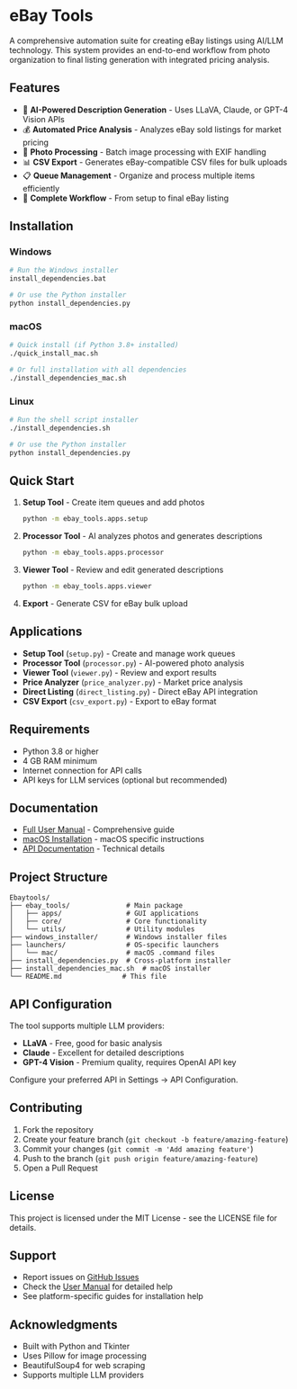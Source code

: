 # eBay Tools

A comprehensive automation suite for creating eBay listings using AI/LLM technology. This system provides an end-to-end workflow from photo organization to final listing generation with integrated pricing analysis.

## Features

- 🤖 **AI-Powered Description Generation** - Uses LLaVA, Claude, or GPT-4 Vision APIs
- 💰 **Automated Price Analysis** - Analyzes eBay sold listings for market pricing
- 📸 **Photo Processing** - Batch image processing with EXIF handling
- 📊 **CSV Export** - Generates eBay-compatible CSV files for bulk uploads
- 📋 **Queue Management** - Organize and process multiple items efficiently
- 🔄 **Complete Workflow** - From setup to final eBay listing

## Installation

### Windows
```bash
# Run the Windows installer
install_dependencies.bat

# Or use the Python installer
python install_dependencies.py
```

### macOS
```bash
# Quick install (if Python 3.8+ installed)
./quick_install_mac.sh

# Or full installation with all dependencies
./install_dependencies_mac.sh
```

### Linux
```bash
# Run the shell script installer
./install_dependencies.sh

# Or use the Python installer
python install_dependencies.py
```

## Quick Start

1. **Setup Tool** - Create item queues and add photos
   ```bash
   python -m ebay_tools.apps.setup
   ```

2. **Processor Tool** - AI analyzes photos and generates descriptions
   ```bash
   python -m ebay_tools.apps.processor
   ```

3. **Viewer Tool** - Review and edit generated descriptions
   ```bash
   python -m ebay_tools.apps.viewer
   ```

4. **Export** - Generate CSV for eBay bulk upload

## Applications

- **Setup Tool** (`setup.py`) - Create and manage work queues
- **Processor Tool** (`processor.py`) - AI-powered photo analysis
- **Viewer Tool** (`viewer.py`) - Review and export results
- **Price Analyzer** (`price_analyzer.py`) - Market price analysis
- **Direct Listing** (`direct_listing.py`) - Direct eBay API integration
- **CSV Export** (`csv_export.py`) - Export to eBay format

## Requirements

- Python 3.8 or higher
- 4 GB RAM minimum
- Internet connection for API calls
- API keys for LLM services (optional but recommended)

## Documentation

- [Full User Manual](eBay_Tools_User_Manual.md) - Comprehensive guide
- [macOS Installation](README_MAC.md) - macOS specific instructions
- [API Documentation](ebay_tools/README.md) - Technical details

## Project Structure

```
Ebaytools/
├── ebay_tools/              # Main package
│   ├── apps/                # GUI applications
│   ├── core/                # Core functionality
│   └── utils/               # Utility modules
├── windows_installer/       # Windows installer files
├── launchers/               # OS-specific launchers
│   └── mac/                 # macOS .command files
├── install_dependencies.py  # Cross-platform installer
├── install_dependencies_mac.sh  # macOS installer
└── README.md               # This file
```

## API Configuration

The tool supports multiple LLM providers:

- **LLaVA** - Free, good for basic analysis
- **Claude** - Excellent for detailed descriptions
- **GPT-4 Vision** - Premium quality, requires OpenAI API key

Configure your preferred API in Settings → API Configuration.

## Contributing

1. Fork the repository
2. Create your feature branch (`git checkout -b feature/amazing-feature`)
3. Commit your changes (`git commit -m 'Add amazing feature'`)
4. Push to the branch (`git push origin feature/amazing-feature`)
5. Open a Pull Request

## License

This project is licensed under the MIT License - see the LICENSE file for details.

## Support

- Report issues on [GitHub Issues](https://github.com/r0bug/Ebaytools/issues)
- Check the [User Manual](eBay_Tools_User_Manual.md) for detailed help
- See platform-specific guides for installation help

## Acknowledgments

- Built with Python and Tkinter
- Uses Pillow for image processing
- BeautifulSoup4 for web scraping
- Supports multiple LLM providers